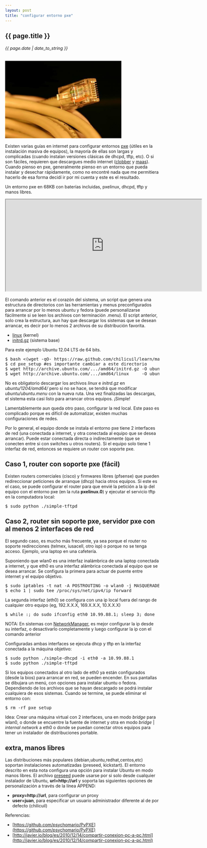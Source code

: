 ```yaml
---
layout: post
title: "configurar entorno pxe"
---
```


## {{ page.title }}
###### {{ page.date | date_to_string }}

**[![](/assets/img/87.jpg)](/assets/img/87.jpg)**

Existen varias guías en internet para configurar entornos [pxe](http://es.wikipedia.org/wiki/Preboot_Execution_Environment) (útiles en la instalación masiva de equipos), la mayoría de ellas son largas y complicadas (cuando instalan versiones clásicas de dhcpd, tftp, etc). O si son fáciles, requieren que descargues medio internet ([clobber](https://fedorahosted.org/cobbler/) y [maas](https://maas.ubuntu.com/)). Cuando pienso en pxe, generalmente pienso en un entorno que pueda instalar y desechar rápidamente, como no encontré nada que me permitiera hacerlo de esa forma decidí ir por mi cuenta y este es el resultado. 

Un entorno pxe en 68KB con baterías incluidas, pxelinux, dhcpd, tftp y manos libres.

<iframe class="showterm" src="http://showterm.io/ccd5bb10d887b3e6bbd87" width="640" height="300">&nbsp;</iframe> 

<!--
   -<pre>
   -$ bash &lt;(wget -qO- https://raw.github.com/chilicuil/learn/master/sh/is/pxe)
   -[+] setting pxe environment in ./pxe_setup ...
   -  - creating ./pxe_setup/menu.c32 ...
   -  - creating ./pxe_setup/pxelinux.0 ...
   -  - creating ./pxe_setup/simple-dhcpd ...
   -  - creating ./pxe_setup/simple-tftpd ...
   -  - creating ./pxe_setup/pxelinux.cfg/default ...
   -  - creating ./pxe_setup/ubuntu/ubuntu.menu ...
   -  - creating ./pxe_setup/pxe/fedora/fedora.menu ...
   -  - creating ./pxe_setup/tools/tools.menu ...
   -</pre>
   -->

El comando anterior es el corazón del sistema, un script que genera una estructura de directorios con las herramientas y menus preconfigurados para arrancar por lo menos ubuntu y fedora (puede personalizarse fácilmente si se leen los archivos con terminación .menu). El script anterior, solo crea la estructura, aun hay que descargar los sistemas que se desean arrancar, es decir por lo menos 2 archivos de su distribución favorita.

- [linux](http://archive.ubuntu.com/ubuntu/dists/precise-updates/main/installer-amd64/current/images/netboot/ubuntu-installer/amd64/linux) (kernel)
- [initrd.gz](http://archive.ubuntu.com/ubuntu/dists/precise-updates/main/installer-amd64/current/images/netboot/ubuntu-installer/amd64/initrd.gz) (sistema base)

Para este ejemplo Ubuntu 12.04 LTS de 64 bits.

<pre class="sh_sh">
$ bash &lt;(wget -qO- https://raw.github.com/chilicuil/learn/master/sh/is/pxe)
$ cd pxe_setup #es importante cambiar a este directorio
$ wget http://archive.ubuntu.com/.../amd64/initrd.gz -O ubuntu/1204/amd64/initrd.gz
$ wget http://archive.ubuntu.com/.../amd64/linux     -O ubuntu/1204/amd64/initrd.gz
</pre>

No es obligatorio descargar los archivos *linux* e *initrd.gz* en *ubuntu/1204/amd64/* pero si no se hace, se tendrá que modificar *ubuntu/ubuntu.menu* con la nueva ruta. Una vez finalizadas las descargas, el sistema esta casi listo para arrancar otros equipos. ¡Simple!

Lamentablemente aun queda otro paso, configurar la red local. Este paso es complicado porque es difícil de automatizar, existen muchas configuraciones de redes.

Por lo general, el equipo donde se instala el entorno pxe tiene 2 interfaces de red (una conectada a internet, y otra conectada al equipo que se desea arrancar). Puede estar conectada directa o indirectamente (que se conecten entre si con switches u otros routers). Si el equipo solo tiene 1 interfaz de red, entonces se requiere un router con soporte pxe.

## Caso 1, router con soporte pxe (fácil)

Existen routers comerciales (cisco) y firmwares libres (pfsense) que pueden redireccionar peticiones de arranque (dhcp) hacia otros equipos. Si este es el caso, se puede configurar el router para que envié la petición a la ip del equipo con el entorno pxe (en la ruta **pxelinux.0**) y ejecutar el servicio tftp en la computadora local:

<pre class="sh_sh">
$ sudo python ./simple-tftpd
</pre>

## Caso 2, router sin soporte pxe, servidor pxe con al menos 2 interfaces de red

El segundo caso, es mucho más frecuente, ya sea porque el router no soporte redirecciones (telmex, iusacell, otro isp) o porque no se tenga acceso. Ejemplo, una laptop en una cafetería.

Suponiendo que wlan0 es una interfaz inalámbrica de una laptop conectada a internet, y que eth0 es una interfaz alámbrica conectada al equipo que se desea arrancar. Se configura la primera para actuar de puente entre internet y el equipo objetivo.

<pre class="sh_sh">
$ sudo iptables -t nat -A POSTROUTING -o wlan0 -j MASQUERADE
$ echo 1 | sudo tee /proc/sys/net/ipv4/ip_forward
</pre>

La segunda interfaz (eth0) se configura con una ip local fuera del rango de cualquier otro equipo (eg, 192.X.X.X, 169.X.X.X, 10.X.X.X) 

<pre class="sh_sh">
$ while :; do sudo ifconfig eth0 10.99.88.1; sleep 3; done
</pre>

NOTA: En sistemas con [NetworkManager](https://wiki.gnome.org/Projects/NetworkManager), es mejor configurar la ip desde su interfaz, o desactivarlo completamente y luego configurar la ip con el comando anterior

Configuradas ambas interfaces se ejecuta dhcp y tftp en la interfaz conectada a la máquina objetivo:

<pre class="sh_sh">
$ sudo python ./simple-dhcpd -i eth0 -a 10.99.88.1
$ sudo python ./simple-tftpd
</pre>

Si los equipos conectados al otro lado de eth0 ya están configurados (desde la bios) para arrancar en red, se pueden encender. En sus pantallas se dibujara un menú, con opciones para instalar ubuntu o fedora. Dependiendo de los archivos que se hayan descargado se podrá instalar cualquiera de esos sistemas. Cuando se termine, se puede eliminar el entorno con:

<pre class="sh_sh">
$ rm -rf pxe_setup
</pre>

Idea: Crear una máquina virtual con 2 interfaces, una en modo *bridge* para wlan0, o donde se encuentre la fuente de internet y otra en modo *bridge* | *internal network* a eth0 o donde se puedan conectar otros equipos para tener un instalador de distribuciones portable.

## extra, manos libres

Las distribuciones más populares (debian,ubuntu,redhat,centos,etc) soportan instalaciones automatizadas (preseed, kickstart). El entorno descrito en esta nota configura una opción para instalar Ubuntu en modo manos libres. El archivo [preseed](http://people.ubuntu.com/~chilicuil/conf/preseed/minimal.preseed) puede usarse por si solo desde cualquier instalador de Ubuntu, **url=http://url** y soporta las siguientes opciones de personalización a través de la línea APPEND:

- **proxy=http://url**, para configurar un proxy
- **user=juan**, para especificar un usuario administrador diferente al de por defecto (chilicuil)

Referencias:

- [https://github.com/psychomario/PyPXE](https://github.com/psychomario/PyPXE)
- [http://javier.io/blog/es/2010/12/14/compartir-conexion-pc-a-pc.html](http://javier.io/blog/es/2010/12/14/compartir-conexion-pc-a-pc.html)
